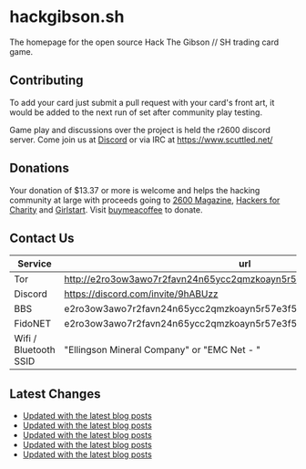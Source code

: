 # hackgibson.sh
The homepage for the open source Hack The Gibson // SH trading card game.


## Contributing

To add your card just submit a pull request with your card's front art, it would be added to the next run of set after community play testing.

Game play and discussions over the project is held the r2600 discord server. Come join us at [Discord](https://discord.com/invite/9hABUzz) or via IRC at https://www.scuttled.net/


## Donations

Your donation of $13.37 or more is welcome and helps the hacking community at large with proceeds going to [2600 Magazine](https://2600.com/), [Hackers for Charity](https://hackersforcharity.org) and [Girlstart](https://girlstart.org).  Visit [buymeacoffee](https://www.buymeacoffee.com/hackgibson.sh) to donate.


## Contact Us

Service | url
-|-
Tor | http://e2ro3ow3awo7r2favn24n65ycc2qmzkoayn5r57e3f56nvjwdcgg32ad.onion
Discord | https://discord.com/invite/9hABUzz
BBS | e2ro3ow3awo7r2favn24n65ycc2qmzkoayn5r57e3f56nvjwdcgg32ad.onion:23
FidoNET | e2ro3ow3awo7r2favn24n65ycc2qmzkoayn5r57e3f56nvjwdcgg32ad.onion:24554
Wifi / Bluetooth SSID | "Ellingson Mineral Company" or "EMC Net - <fidonet address>"

## Latest Changes
<!-- BLOG-POST-LIST:START -->
- [Updated with the latest blog posts](https://github.com/DFW2600/hackgibson.sh/commit/8fed47cfaf2e86c3a4bdb10c91535a2abdd137f1)
- [Updated with the latest blog posts](https://github.com/DFW2600/hackgibson.sh/commit/de36208ea363d02d829ba19d508db8d55cbbb7b9)
- [Updated with the latest blog posts](https://github.com/DFW2600/hackgibson.sh/commit/e74e1904a2c51321f8afc2630ba5a55ce685d6ba)
- [Updated with the latest blog posts](https://github.com/DFW2600/hackgibson.sh/commit/27a7e860c0a8a9bbbd407863b5597c71c04ba43f)
- [Updated with the latest blog posts](https://github.com/DFW2600/hackgibson.sh/commit/45a5beb68152eb44def87ad6821f4ce749452890)
<!-- BLOG-POST-LIST:END -->
